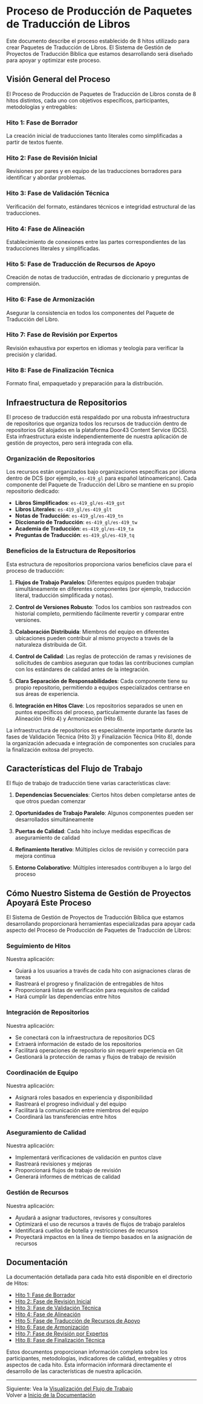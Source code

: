 # Proceso de Producción de Paquetes de Traducción de Libros

Este documento describe el proceso establecido de 8 hitos utilizado para crear Paquetes de Traducción de Libros. El Sistema de Gestión de Proyectos de Traducción Bíblica que estamos desarrollando será diseñado para apoyar y optimizar este proceso.

## Visión General del Proceso

El Proceso de Producción de Paquetes de Traducción de Libros consta de 8 hitos distintos, cada uno con objetivos específicos, participantes, metodologías y entregables:

### Hito 1: Fase de Borrador
La creación inicial de traducciones tanto literales como simplificadas a partir de textos fuente.

### Hito 2: Fase de Revisión Inicial
Revisiones por pares y en equipo de las traducciones borradores para identificar y abordar problemas.

### Hito 3: Fase de Validación Técnica
Verificación del formato, estándares técnicos e integridad estructural de las traducciones.

### Hito 4: Fase de Alineación
Establecimiento de conexiones entre las partes correspondientes de las traducciones literales y simplificadas.

### Hito 5: Fase de Traducción de Recursos de Apoyo
Creación de notas de traducción, entradas de diccionario y preguntas de comprensión.

### Hito 6: Fase de Armonización
Asegurar la consistencia en todos los componentes del Paquete de Traducción del Libro.

### Hito 7: Fase de Revisión por Expertos
Revisión exhaustiva por expertos en idiomas y teología para verificar la precisión y claridad.

### Hito 8: Fase de Finalización Técnica
Formato final, empaquetado y preparación para la distribución.

## Infraestructura de Repositorios

El proceso de traducción está respaldado por una robusta infraestructura de repositorios que organiza todos los recursos de traducción dentro de repositorios Git alojados en la plataforma Door43 Content Service (DCS). Esta infraestructura existe independientemente de nuestra aplicación de gestión de proyectos, pero será integrada con ella.

### Organización de Repositorios

Los recursos están organizados bajo organizaciones específicas por idioma dentro de DCS (por ejemplo, `es-419_gl` para español latinoamericano). Cada componente del Paquete de Traducción del Libro se mantiene en su propio repositorio dedicado:

- **Libros Simplificados**: `es-419_gl/es-419_gst` 
- **Libros Literales**: `es-419_gl/es-419_glt`
- **Notas de Traducción**: `es-419_gl/es-419_tn`
- **Diccionario de Traducción**: `es-419_gl/es-419_tw`
- **Academia de Traducción**: `es-419_gl/es-419_ta`
- **Preguntas de Traducción**: `es-419_gl/es-419_tq`

### Beneficios de la Estructura de Repositorios

Esta estructura de repositorios proporciona varios beneficios clave para el proceso de traducción:

1. **Flujos de Trabajo Paralelos**: Diferentes equipos pueden trabajar simultáneamente en diferentes componentes (por ejemplo, traducción literal, traducción simplificada y notas).

2. **Control de Versiones Robusto**: Todos los cambios son rastreados con historial completo, permitiendo fácilmente revertir y comparar entre versiones.

3. **Colaboración Distribuida**: Miembros del equipo en diferentes ubicaciones pueden contribuir al mismo proyecto a través de la naturaleza distribuida de Git.

4. **Control de Calidad**: Las reglas de protección de ramas y revisiones de solicitudes de cambios aseguran que todas las contribuciones cumplan con los estándares de calidad antes de la integración.

5. **Clara Separación de Responsabilidades**: Cada componente tiene su propio repositorio, permitiendo a equipos especializados centrarse en sus áreas de experiencia.

6. **Integración en Hitos Clave**: Los repositorios separados se unen en puntos específicos del proceso, particularmente durante las fases de Alineación (Hito 4) y Armonización (Hito 6).

La infraestructura de repositorios es especialmente importante durante las fases de Validación Técnica (Hito 3) y Finalización Técnica (Hito 8), donde la organización adecuada e integración de componentes son cruciales para la finalización exitosa del proyecto.

## Características del Flujo de Trabajo

El flujo de trabajo de traducción tiene varias características clave:

1. **Dependencias Secuenciales**: Ciertos hitos deben completarse antes de que otros puedan comenzar

2. **Oportunidades de Trabajo Paralelo**: Algunos componentes pueden ser desarrollados simultáneamente

3. **Puertas de Calidad**: Cada hito incluye medidas específicas de aseguramiento de calidad

4. **Refinamiento Iterativo**: Múltiples ciclos de revisión y corrección para mejora continua

5. **Entorno Colaborativo**: Múltiples interesados contribuyen a lo largo del proceso

## Cómo Nuestro Sistema de Gestión de Proyectos Apoyará Este Proceso

El Sistema de Gestión de Proyectos de Traducción Bíblica que estamos desarrollando proporcionará herramientas especializadas para apoyar cada aspecto del Proceso de Producción de Paquetes de Traducción de Libros:

### Seguimiento de Hitos

Nuestra aplicación:
- Guiará a los usuarios a través de cada hito con asignaciones claras de tareas
- Rastreará el progreso y finalización de entregables de hitos
- Proporcionará listas de verificación para requisitos de calidad
- Hará cumplir las dependencias entre hitos

### Integración de Repositorios

Nuestra aplicación:
- Se conectará con la infraestructura de repositorios DCS
- Extraerá información de estado de los repositorios
- Facilitará operaciones de repositorio sin requerir experiencia en Git
- Gestionará la protección de ramas y flujos de trabajo de revisión

### Coordinación de Equipo

Nuestra aplicación:
- Asignará roles basados en experiencia y disponibilidad
- Rastreará el progreso individual y del equipo
- Facilitará la comunicación entre miembros del equipo
- Coordinará las transferencias entre hitos

### Aseguramiento de Calidad

Nuestra aplicación:
- Implementará verificaciones de validación en puntos clave
- Rastreará revisiones y mejoras
- Proporcionará flujos de trabajo de revisión
- Generará informes de métricas de calidad

### Gestión de Recursos

Nuestra aplicación:
- Ayudará a asignar traductores, revisores y consultores
- Optimizará el uso de recursos a través de flujos de trabajo paralelos
- Identificará cuellos de botella y restricciones de recursos
- Proyectará impactos en la línea de tiempo basados en la asignación de recursos

## Documentación

La documentación detallada para cada hito está disponible en el directorio de Hitos:

- [Hito 1: Fase de Borrador](./milestones/milestone1.md)
- [Hito 2: Fase de Revisión Inicial](./milestones/milestone2.md)
- [Hito 3: Fase de Validación Técnica](./milestones/milestone3.md)
- [Hito 4: Fase de Alineación](./milestones/milestone4.md)
- [Hito 5: Fase de Traducción de Recursos de Apoyo](./milestones/milestone5.md)
- [Hito 6: Fase de Armonización](./milestones/milestone6.md)
- [Hito 7: Fase de Revisión por Expertos](./milestones/milestone7.md)
- [Hito 8: Fase de Finalización Técnica](./milestones/milestone8.md)

Estos documentos proporcionan información completa sobre los participantes, metodologías, indicadores de calidad, entregables y otros aspectos de cada hito. Esta información informará directamente el desarrollo de las características de nuestra aplicación.

---

Siguiente: Vea la [Visualización del Flujo de Trabajo](./workflow.md)  
Volver a [Inicio de la Documentación](./README.md) 
